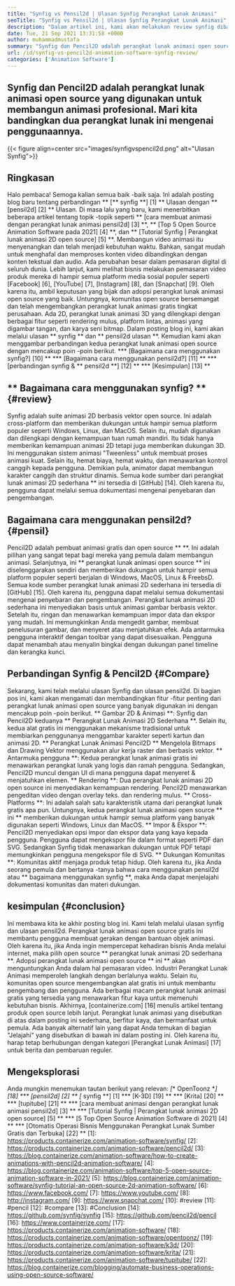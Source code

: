 ```yaml
---
title: "Synfig vs Pensil2d | Ulasan Synfig Perangkat Lunak Animasi" 
seoTitle: "Synfig vs Pensil2d | Ulasan Synfig Perangkat Lunak Animasi" 
description: "Dalam artikel ini, kami akan melakukan review synfig dibandingkan dengan ulasan pensil2d. Keduanya memimpin perangkat lunak animasi open source adalah yang di-hosting sendiri dan kaya fitur." 
date: Tue, 21 Sep 2021 13:31:58 +0000
author: muhammadmustafa
summary: "Synfig dan Pencil2D adalah perangkat lunak animasi open source yang digunakan untuk membangun animasi profesional. Mari kita bandingkan dua perangkat lunak ini mengenai penggunaannya." 
url: /id/synfig-vs-pencil2d-animation-software-synfig-review/
categories: ['Animation Software']
---
```


## Synfig dan Pencil2D adalah perangkat lunak animasi open source yang digunakan untuk membangun animasi profesional. Mari kita bandingkan dua perangkat lunak ini mengenai penggunaannya.

{{< figure align=center src="images/synfigvspencil2d.png" alt="Ulasan Synfig">}}


## Ringkasan
Halo pembaca! Semoga kalian semua baik -baik saja. Ini adalah posting blog baru tentang perbandingan ** [** synfig **] [1] ** Ulasan dengan ** [pensil2d] [2] ** Ulasan. Di masa lalu yang baru, kami menerbitkan beberapa artikel tentang topik -topik seperti ** [cara membuat animasi dengan perangkat lunak animasi pensil2d] [3] **, ** [Top 5 Open Source Animation Software pada 2021] [4] **, dan ** [Tutorial Synfig | Perangkat lunak animasi 2D open source] [5] **. Membangun video animasi itu menyenangkan dan telah menjadi kebutuhan waktu. Bahkan, sangat mudah untuk menghafal dan memproses konten video dibandingkan dengan konten tekstual dan audio. Ada perubahan besar dalam pemasaran digital di seluruh dunia. Lebih lanjut, kami melihat bisnis melakukan pemasaran video produk mereka di hampir semua platform media sosial populer seperti [Facebook] [6], [YouTube] [7], [Instagram] [8], dan [Snapchat] [9].
Oleh karena itu, ambil keputusan yang bijak dan adopsi perangkat lunak animasi open source yang baik. Untungnya, komunitas open source bersemangat dan telah mengembangkan perangkat lunak animasi gratis tingkat perusahaan. Ada 2D, perangkat lunak animasi 3D yang dilengkapi dengan berbagai fitur seperti rendering mulus, platform lintas, animasi yang digambar tangan, dan karya seni bitmap. Dalam posting blog ini, kami akan melalui ulasan ** synfig ** dan ** pensil2d ulasan **. Kemudian kami akan menggambar perbandingan kedua perangkat lunak animasi open source dengan mencakup poin -poin berikut.
  *** [Bagaimana cara menggunakan synfig?] [10] **
  *** [Bagaimana cara menggunakan pensil2d?] [11] **
  *** [perbandingan synfig & ** pensil2d **] [12] **
  *** [Kesimpulan] [13] **

## ** Bagaimana cara menggunakan synfig? ** {#review}
Synfig adalah suite animasi 2D berbasis vektor open source. Ini adalah cross-platform dan memberikan dukungan untuk hampir semua platform populer seperti Windows, Linux, dan MacOS. Selain itu, mudah digunakan dan dilengkapi dengan kemampuan tuan rumah mandiri. Itu tidak hanya memberikan kemampuan animasi 2D tetapi juga memberikan dukungan 3D. Ini menggunakan sistem animasi "Tweenless" untuk membuat proses animasi kuat. Selain itu, hemat biaya, hemat waktu, dan menawarkan kontrol canggih kepada pengguna. Demikian pula, animator dapat membangun karakter canggih dan struktur dinamis. Semua kode sumber dari perangkat lunak animasi 2D sederhana ** ini tersedia di [GitHub] [14]. Oleh karena itu, pengguna dapat melalui semua dokumentasi mengenai penyebaran dan pengembangan.

## Bagaimana cara menggunakan pensil2d? {#pensil}
Pencil2D adalah pembuat animasi gratis dan open source ** **. Ini adalah pilihan yang sangat tepat bagi mereka yang pemula dalam membangun animasi. Selanjutnya, ini ** perangkat lunak animasi open source ** ini diselenggarakan sendiri dan memberikan dukungan untuk hampir semua platform populer seperti berjalan di Windows, MacOS, Linux & FreebsD. Semua kode sumber perangkat lunak animasi 2D sederhana ini tersedia di [GitHub] [15]. Oleh karena itu, pengguna dapat melalui semua dokumentasi mengenai penyebaran dan pengembangan. Perangkat lunak animasi 2D sederhana ini menyediakan basis untuk animasi gambar berbasis vektor. Setelah itu, ringan dan menawarkan kemampuan impor data dan ekspor yang mudah. Ini memungkinkan Anda mengedit gambar, membuat penelusuran gambar, dan menyeret atau menjatuhkan efek. Ada antarmuka pengguna interaktif dengan toolbar yang dapat disesuaikan. Pengguna dapat menambah atau menyalin bingkai dengan dukungan panel timeline dan kerangka kunci.

## Perbandingan Synfig & Pencil2D {#Compare}
Sekarang, kami telah melalui ulasan Synfig dan ulasan pensil2d. Di bagian pos ini, kami akan mengamati dan membandingkan fitur -fitur penting dari perangkat lunak animasi open source yang banyak digunakan ini dengan mencakup poin -poin berikut.
** Gambar 2D & Animasi **: Synfig dan Pencil2D keduanya ** Perangkat Lunak Animasi 2D Sederhana **. Selain itu, kedua alat gratis ini menggunakan mekanisme tradisional untuk membiarkan penggunanya menggambar karakter seperti kartun dan animasi 2D. ** Perangkat Lunak Animasi Pencil2D ** Mengelola Bitmaps dan Drawing Vektor menggunakan alur kerja raster dan berbasis vektor.
** Antarmuka pengguna **: Kedua perangkat lunak animasi gratis ini menawarkan perangkat lunak yang logis dan ramah pengguna. Sedangkan, Pencil2D muncul dengan UI di mana pengguna dapat menyeret & menjatuhkan elemen.
** Rendering **: Dua perangkat lunak animasi 2D open source ini menyediakan kemampuan rendering. Pencil2D menawarkan pengeditan video dengan overlay teks. dan rendering mulus.
** Cross-Platforms **: Ini adalah salah satu karakteristik utama dari perangkat lunak gratis apa pun. Untungnya, kedua perangkat lunak animasi open source ** ini ** memberikan dukungan untuk hampir semua platform yang banyak digunakan seperti Windows, Linux dan MacOS.
** Impor & Ekspor **: Pencil2D menyediakan opsi impor dan ekspor data yang kaya kepada pengguna. Pengguna dapat mengekspor file dalam format seperti PDF dan SVG. Sedangkan Synfig tidak menawarkan dukungan untuk PDF tetapi memungkinkan pengguna mengekspor file di SVG.
** Dukungan Komunitas **: Komunitas aktif menjaga produk tetap hidup. Oleh karena itu, jika Anda seorang pemula dan bertanya -tanya bahwa cara menggunakan pensil2d atau ** bagaimana menggunakan synfig **, maka Anda dapat menjelajahi dokumentasi komunitas dan materi dukungan.

## kesimpulan {#conclusion}
Ini membawa kita ke akhir posting blog ini. Kami telah melalui ulasan synfig dan ulasan pensil2d. Perangkat lunak animasi open source gratis ini membantu pengguna membuat gerakan dengan bantuan objek animasi. Oleh karena itu, jika Anda ingin mempercepat kehadiran bisnis Anda melalui internet, maka pilih open source ** perangkat lunak animasi 2D sederhana **. Adopsi perangkat lunak animasi open source ** ini ** akan menguntungkan Anda dalam hal pemasaran video. Industri Perangkat Lunak Animasi memperoleh langkah dengan berlalunya waktu. Selain itu, komunitas open source mengembangkan alat gratis ini untuk membantu pengembang dan pengguna. Ada berbagai macam perangkat lunak animasi gratis yang tersedia yang menawarkan fitur kaya untuk memenuhi kebutuhan bisnis.
Akhirnya, [containerize.com] [16] menulis artikel tentang produk open source lebih lanjut. Perangkat lunak animasi yang disebutkan di atas dalam posting ini sederhana, berfitur kaya, dan bermanfaat untuk pemula. Ada banyak alternatif lain yang dapat Anda temukan di bagian "Jelajahi" yang disebutkan di bawah ini dalam posting ini. Oleh karena itu, harap tetap berhubungan dengan kategori [Perangkat Lunak Animasi] [17] untuk berita dan pembaruan reguler.

## Mengeksplorasi
Anda mungkin menemukan tautan berikut yang relevan:
  *[** OpenToonz **] [18]
  *** [pensil2d] [2] **
  *[** synfig **] [1]
  *** [K-3D] [19] **
  *** [Krita] [20] **
  *** [tupitube] [21] **
  *** [cara membuat animasi dengan perangkat lunak animasi pensil2d] [3] **
  *** [Tutorial Synfig | Perangkat lunak animasi 2D open source] [5] **
  *** [5 Top Open Source Animation Software di 2021] [4] **
  *** [Otomatis Operasi Bisnis Menggunakan Perangkat Lunak Sumber Gratis dan Terbuka] [22] **
[1]: https://products.containerize.com/animation-software/synfig/
[2]: https://products.containerize.com/animation-software/pencil2d/
[3]: https://blog.containerize.com/animation-software/how-to-create-animations-with-pencil2d-animation-software/
[4]: https://blog.containerize.com/animation-software/top-5-open-source-animation-software-in-2021/
[5]: https://blog.containerize.com/animation-software/synfig-tutorial-an-open-source-2d-animation-software/
[6]: https://www.facebook.com/
[7]: https://www.youtube.com/
[8]: http://instagram.com/
[9]: https://www.snapchat.com/
[10]: #review
[11]: #pencil
[12]: #compare
[13]: #Conclusion
[14]: https://github.com/synfig/synfig
[15]: https://github.com/pencil2d/pencil
[16]: https://www.containerize.com/
[17]: https://products.containerize.com/animation-software/
[18]: https://products.containerize.com/animation-software/opentoonz/
[19]: https://products.containerize.com/animation-software/k3d/
[20]: https://products.containerize.com/animation-software/krita/
[21]: https://products.containerize.com/animation-software/tupitube/
[22]: https://blog.containerize.com/blogging/automate-business-operations-using-open-source-software/
